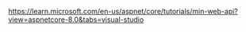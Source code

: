 <https://learn.microsoft.com/en-us/aspnet/core/tutorials/min-web-api?view=aspnetcore-8.0&tabs=visual-studio>
